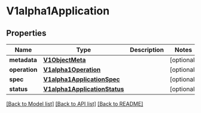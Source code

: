 # V1alpha1Application

## Properties
Name | Type | Description | Notes
------------ | ------------- | ------------- | -------------
**metadata** | [**V1ObjectMeta**](V1ObjectMeta.md) |  | [optional] 
**operation** | [**V1alpha1Operation**](V1alpha1Operation.md) |  | [optional] 
**spec** | [**V1alpha1ApplicationSpec**](V1alpha1ApplicationSpec.md) |  | [optional] 
**status** | [**V1alpha1ApplicationStatus**](V1alpha1ApplicationStatus.md) |  | [optional] 

[[Back to Model list]](../README.md#documentation-for-models) [[Back to API list]](../README.md#documentation-for-api-endpoints) [[Back to README]](../README.md)

